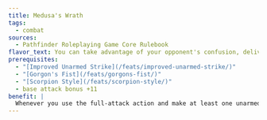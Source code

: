 ```yaml
---
title: Medusa's Wrath
tags:
  - combat
sources:
  - Pathfinder Roleplaying Game Core Rulebook
flavor_text: You can take advantage of your opponent's confusion, delivering multiple blows.
prerequisites:
  - "[Improved Unarmed Strike](/feats/improved-unarmed-strike/)"
  - "[Gorgon's Fist](/feats/gorgons-fist/)"
  - "[Scorpion Style](/feats/scorpion-style/)"
  - base attack bonus +11
benefit: |
  Whenever you use the full-attack action and make at least one unarmed strike, you can make two additional unarmed strikes at your highest base attack bonus. These bonus attacks must be made against a dazed, flat-footed, paralyzed, staggered, stunned, or unconscious foe.
---
```


